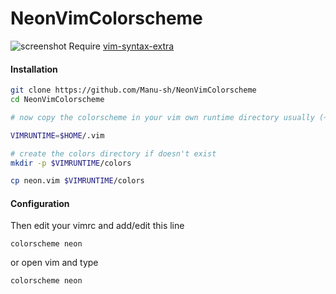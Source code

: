 # NeonVimColorscheme

![screenshot](https://anonimag.es/i/vimcscheme_xorg82d65.png)
Require [vim-syntax-extra](https://github.com/justinmk/vim-syntax-extra)

#### Installation
```bash
git clone https://github.com/Manu-sh/NeonVimColorscheme
cd NeonVimColorscheme

# now copy the colorscheme in your vim own runtime directory usually (~/.vim)

VIMRUNTIME=$HOME/.vim

# create the colors directory if doesn't exist
mkdir -p $VIMRUNTIME/colors

cp neon.vim $VIMRUNTIME/colors
```

#### Configuration
Then edit your vimrc and add/edit this line
```vim
colorscheme neon
```

or open vim and type
```vim
colorscheme neon
```
